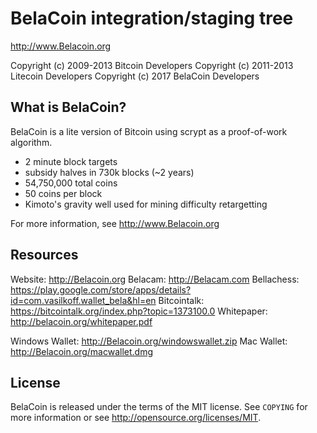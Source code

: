 BelaCoin integration/staging tree
================================

http://www.Belacoin.org

Copyright (c) 2009-2013 Bitcoin Developers
Copyright (c) 2011-2013 Litecoin Developers
Copyright (c) 2017 BelaCoin Developers

What is BelaCoin?
----------------

BelaCoin is a lite version of Bitcoin using scrypt as a proof-of-work algorithm.

 - 2 minute block targets
 - subsidy halves in 730k blocks (~2 years)
 - 54,750,000 total coins
 - 50 coins per block
 - Kimoto's gravity well used for mining difficulty retargetting

For more information, see http://www.Belacoin.org


Resources
----------------

Website: http://Belacoin.org
Belacam: http://Belacam.com
Bellachess: https://play.google.com/store/apps/details?id=com.vasilkoff.wallet_bela&hl=en
Bitcointalk: https://bitcointalk.org/index.php?topic=1373100.0
Whitepaper: http://belacoin.org/whitepaper.pdf

Windows Wallet: http://Belacoin.org/windowswallet.zip
Mac Wallet: http://Belacoin.org/macwallet.dmg



License
-------

BelaCoin is released under the terms of the MIT license. See `COPYING` for more
information or see http://opensource.org/licenses/MIT.
